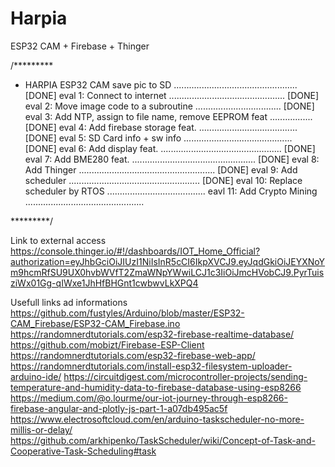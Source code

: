 # Harpia
ESP32 CAM + Firebase + Thinger

/*********
 * HARPIA
  ESP32 CAM save pic to SD ................................................. [DONE]
  eval 1: Connect to internet .............................................. [DONE]
  eval 2: Move image code to a subroutine .................................. [DONE]
  eval 3: Add NTP, assign to file name, remove EEPROM feat ................. [DONE]
  eval 4: Add firebase storage feat. ....................................... [DONE]
  eval 5: SD Card info + sw info ........................................... [DONE]
  eval 6: Add display feat. ................................................ [DONE]
  eval 7: Add BME280 feat. ................................................. [DONE]
  eval 8: Add Thinger ...................................................... [DONE]
  eval 9: Add scheduler .................................................... [DONE]
  eval 10: Replace scheduler by RTOS .......................................
  eavl 11: Add Crypto Mining ...............................................
  
*********/

Link to external access
https://console.thinger.io/#!/dashboards/IOT_Home_Official?authorization=eyJhbGciOiJIUzI1NiIsInR5cCI6IkpXVCJ9.eyJqdGkiOiJEYXNoYm9hcmRfSU9UX0hvbWVfT2ZmaWNpYWwiLCJ1c3IiOiJmcHVobCJ9.PyrTuisziWx01Gg-qIWxe1JhHfBHGnt1cwbwvLkXPQ4

Usefull links ad informations
https://github.com/fustyles/Arduino/blob/master/ESP32-CAM_Firebase/ESP32-CAM_Firebase.ino
https://randomnerdtutorials.com/esp32-firebase-realtime-database/
https://github.com/mobizt/Firebase-ESP-Client
https://randomnerdtutorials.com/esp32-firebase-web-app/
https://randomnerdtutorials.com/install-esp32-filesystem-uploader-arduino-ide/
https://circuitdigest.com/microcontroller-projects/sending-temperature-and-humidity-data-to-firebase-database-using-esp8266
https://medium.com/@o.lourme/our-iot-journey-through-esp8266-firebase-angular-and-plotly-js-part-1-a07db495ac5f
https://www.electrosoftcloud.com/en/arduino-taskscheduler-no-more-millis-or-delay/
https://github.com/arkhipenko/TaskScheduler/wiki/Concept-of-Task-and-Cooperative-Task-Scheduling#task
